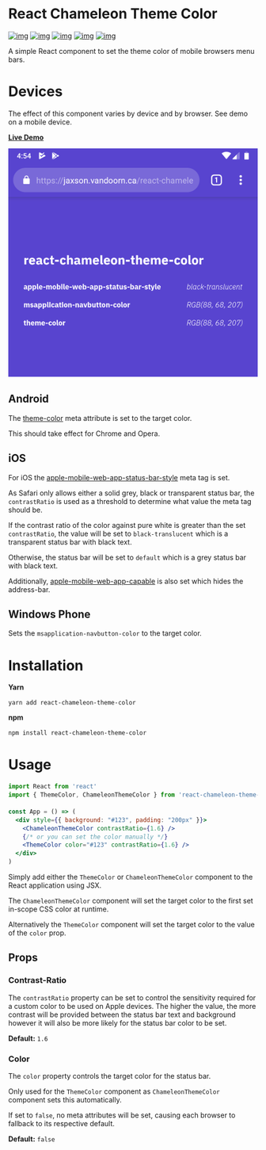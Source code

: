 

# React Chameleon Theme Color

[![img](https://wdp9fww0r9.execute-api.us-west-2.amazonaws.com/production/badge/woofers/react-chameleon-theme-color)](https://wdp9fww0r9.execute-api.us-west-2.amazonaws.com/production/results/woofers/react-chameleon-theme-color) [![img](https://david-dm.org/woofers/react-chameleon-theme-color.svg)](https://www.npmjs.com/package/react-chameleon-theme-color) [![img](https://badge.fury.io/js/react-chameleon-theme-color.svg)](https://www.npmjs.com/package/react-chameleon-theme-color) [![img](https://img.shields.io/npm/dt/react-chameleon-theme-color.svg)](https://www.npmjs.com/package/react-chameleon-theme-color) [![img](https://img.shields.io/npm/l/react-chameleon-theme-color.svg)](https://github.com/woofers/react-chameleon-theme-color/blob/master/License.txt)

A simple React component to set the theme color of mobile browsers menu bars.


# Devices

The effect of this component varies by device and by browser.  See demo on a mobile device.

**[Live Demo](https://jaxson.vandoorn.ca/react-chameleon-theme-color/)**

![img](./screenshots/chrome.png "Android Chrome")


## Android

The [theme-color](https://developers.google.com/web/updates/2014/11/Support-for-theme-color-in-Chrome-39-for-Android) meta attribute is set to the target color.

This should take effect for Chrome and Opera.


## iOS

For iOS the [apple-mobile-web-app-status-bar-style](https://stackoverflow.com/a/40786240/9129020) meta tag is set.

As Safari only allows either a solid grey, black or transparent status bar,
the `contrastRatio` is used as a threshold to determine what value the meta tag should be.

If the contrast ratio of the color against pure white is greater than the set `contrastRatio`,
the value will be set to `black-translucent` which is a transparent status bar with black text.

Otherwise, the status bar will be set to `default`
which is a grey status bar with black text.

Additionally, [apple-mobile-web-app-capable](https://developer.apple.com/library/archive/documentation/AppleApplications/Reference/SafariHTMLRef/Articles/MetaTags.html#//apple_ref/doc/uid/TP40008193-SW3) is also set which hides the address-bar.


## Windows Phone

Sets the `msapplication-navbutton-color` to the target color.


# Installation

**Yarn**

    yarn add react-chameleon-theme-color

**npm**

    npm install react-chameleon-theme-color


# Usage

```jsx
import React from 'react'
import { ThemeColor, ChameleonThemeColor } from 'react-chameleon-theme-color'

const App = () => (
  <div style={{ background: "#123", padding: "200px" }}>
    <ChameleonThemeColor contrastRatio={1.6} />
    {/* or you can set the color manually */}
    <ThemeColor color="#123" contrastRatio={1.6} />
  </div>
)
```

Simply add either the `ThemeColor` or `ChameleonThemeColor` component to the React application using JSX.

The `ChameleonThemeColor` component will set the target color to the first set in-scope CSS color at runtime.

Alternatively the `ThemeColor` component will set the target color to the value of the `color` prop.


## Props


### Contrast-Ratio

The `contrastRatio` property can be set to control the sensitivity required for a custom color to be used on Apple devices.
The higher the value, the more contrast will be provided between the status bar text and background however it will
also be more likely for the status bar color to be set.

**Default:** `1.6`


### Color

The `color` property controls the target color for the status bar.

Only used for the `ThemeColor` component as `ChameleonThemeColor` component sets this automatically.

If set to `false`, no meta attributes will be set, causing each browser to fallback to its respective default.

**Default:** `false`
